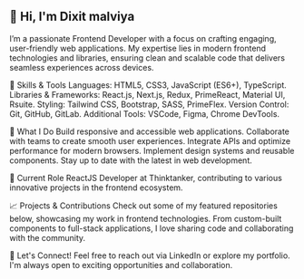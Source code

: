 <!--## Hi there 👋


**dixitmalviya10/dixitmalviya10** is a ✨ _special_ ✨ repository because its `README.md` (this file) appears on your GitHub profile.

Here are some ideas to get you started:

- 🔭 I’m currently working on ...
- 🌱 I’m currently learning ...
- 👯 I’m looking to collaborate on ...
- 🤔 I’m looking for help with ...
- 💬 Ask me about ...
- 📫 How to reach me: ...
- 😄 Pronouns: ...
- ⚡ Fun fact: ...
-->


## 👋 Hi, I'm Dixit malviya
I’m a passionate Frontend Developer with a focus on crafting engaging, user-friendly web applications. My expertise lies in modern frontend technologies and libraries, ensuring clean and scalable code that delivers seamless experiences across devices.

🌟 Skills & Tools
Languages: HTML5, CSS3, JavaScript (ES6+), TypeScript.
Libraries & Frameworks: React.js, Next.js, Redux, PrimeReact, Material UI, Rsuite.
Styling: Tailwind CSS, Bootstrap, SASS, PrimeFlex.
Version Control: Git, GitHub, GitLab.
Additional Tools: VSCode, Figma, Chrome DevTools.

🔧 What I Do
Build responsive and accessible web applications.
Collaborate with teams to create smooth user experiences.
Integrate APIs and optimize performance for modern browsers.
Implement design systems and reusable components.
Stay up to date with the latest in web development.

💼 Current Role
ReactJS Developer at Thinktanker, contributing to various innovative projects in the frontend ecosystem.

📈 Projects & Contributions
Check out some of my featured repositories below, showcasing my work in frontend technologies. From custom-built components to full-stack applications, I love sharing code and collaborating with the community.

🚀 Let's Connect!
Feel free to reach out via LinkedIn or explore my portfolio. I'm always open to exciting opportunities and collaboration.

